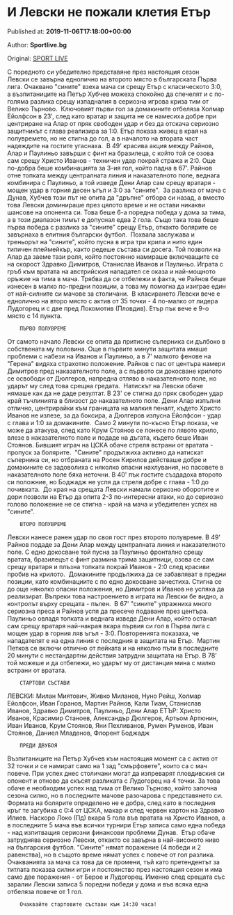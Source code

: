 
# И Левски не пожали клетия Етър

Published at: **2019-11-06T17:18:00+00:00**

Author: **Sportlive.bg**

Original: [SPORT LIVE](https://www.sportlive.bg/bgfootball/levski/i-levski-ne-pozhali-kletiq-etyr--1403497.html)

С поредното си убедително представяне през настоящия сезон Левски се завърна еднолично на второто място в българската Първа лига. Очаквано "сините" взеха мача си срещу Етър с класическото 3:0, а възпитаниците на Петър Хубчев можеха спокойно да спечелят и с по-голяма разлика срещу изпадналия в сериозна игрова криза тим от Велико Търново. 
Ключовият първи гол за домакините отбеляза Холмар Ейолфсон в 23', след като вратар и защита не се намесиха добре при центриране на Алар от пряк свободен удар и без да отскача сериозно защитникът с глава реализира за 1:0. Етър показа живец в края на полувремето, но не стигна до гол, а в началото на втората част надеждите на гостите угаснаха. 
В 49' красива акция между Райнов, Алар и Паулиньо завърши с финт на бразилеца, с който той се озова сам срещу Христо Иванов - техничен удар покрай стража и 2:0. Още по-добра беше комбинацията за 3-ия гол, който падна в 67'. Райнов отне топката между централната линия и наказателното поле, веднага комбинира с Паулиньо, а той изведе Дени Алар сам срещу вратаря - мощен удар в горния десен ъгъл и 3:0 за "сините". 
За разлика от мача с Дунав, Хубчев този път не опита да "дръпне" отбора си назад, а вместо това Левски доминираше през цялото време и не остави никакви шансове на опонента си. Това беше 6-а поредна победа у дома за тима, а в този диапазон тимът е допуснал едва 2 гола. Също така това беше първа победа с разлика за "сините" срещу Етър, откакто болярите се завърнаха в елитния български футбол. 
Похвала заслужава и треньорът на "сините", който пусна в игра три крила и нито един типичен плеймейкър, както редеше състава си досега. Той позволи на Алар да заеме тази роля, който постоянно намираше включващите се на скорост Здравко Димитров, Станислав Иванов и Паулиньо. Играта с гръб към вратата на австрийския нападател се оказа и най-мощното оръжие на тима в мача. Трябва да се отбележи и факта, че Райнов беше изнесен в малко по-предни позиции, а това му помогна да изиграе един от най-силните си мачове за столичани. 
В класирането Левски вече е еднолично на второ място с актив от 35 точки - 4 по-малко от лидера Лудогорец и с две пред Локомотив (Пловдив). Етър пък вече е 9-о място с 14 пункта. 

        ПЪРВО ПОЛУВРЕМЕ
      
От самото начало Левски се опита да притисне съперника си дълбоко в собствената му половина. Още в първите минути защитата имаше проблеми с набези на Иванов и Паулиньо, а в 7' малкото фенове на "Герена" видяха страхотно положение. Райнов с пас от центъра намери Димитров пред наказателното поле, а с първото си докосване крилото се освободи от Дюлгеров, напредна отляво в наказателното поле, но ударът му след това срещна гредата. 
Натискът на Левски обаче нямаше как да не даде резултат. В 23' се стигна до пряк свободен удар край тъчлинията в близост до наказателното поле. Дени Алар изпълни отлично, центрирайки към границата на малкия пеналт, където Христо Иванов не излезе, за да боксира, а Дюлгеров изпусна Ейолфсон - удар с глава и 1:0 за домакините. 
Само 2 минути по-късно Етър показа, че може да атакува, след като Крум Стоянов се понесе по лявото крило, влезе в наказателното поле и подаде на дъгата, където беше Иван Стоянов. Бившият играч на ЦСКА обаче стреля встрани от вратата - пропуск за болярите. 
"Сините" продължиха активно да натискат съперника си, но отбраната на Росен Кирилов действаше добре и домакините се задоволиха с няколко опасни нахлувания, но пасовете в наказателното поле бяха неточни. В 40' пък гостите създадоха второто си положние, но Боджадж не успя да стреля добре с глава - 1:0 до почивката. 
До края на срещата Левски намали сериозно оборотите и дори позволи на Етър да опита 2-3 по-интересни атаки, но до сериозно голово положение не се стигна - край на мача и убедителен успех на "сините". 

        ВТОРО ПОЛУВРЕМЕ
      
Левски нанесе ранен удар по своя гост през второто полувреме. В 49' Райнов подаде за Дени Алар между централната линия и наказателното поле. С едно докосване той пусна за Паулиньо фронтално срещу вратата, бразилецът с финт размина трима защитници, озова се сам срещу вратаря и плъзна топката покрай Иванов - 2:0 след красиви пробив на крилото. 
Домакините продължиха да се забавляват в предни позиции, като комбинациите с по едно докосване зачестиха. Стигна се до още няколко опасни положения, но Димитров и Иванов не успяха да реализират. Въпреки това настроението в играта на Левски бе видно, а контролът върху срещата - пълен. 
В 67' "сините" упражниха много сериозна преса и Райнов успя да пресече подаване през центъра. Паулиньо овладя топката и веднага изведе Дени Алар, който останал сам срещу вратаря най-накрая вкара първия си гол в Първа лига с мощен удар в горния ляв ъгъл - 3:0. Повторенията показаха, че нападателят е на една линия с последния в защитата на Етър. 
Мартин Петков се включи отлично от пейката и на няколко пъти в последните 20 минути с нестандартни действия затрудни защитата на Етър. В 78' той можеше и да отбележи, но ударът му от дистанция мина с малко встрани от вратата. 

        СТАРТОВИ СЪСТАВИ
      
ЛЕВСКИ: Милан Миятович, Живко Миланов, Нуно Рейш, Холмар Ейолфсон, Иван Горанов, Мартин Райнов, Кали Тиам, Станислав Иванов, Здравко Димитров, Паулиньо, Дени Алар
ЕТЪР: Христо Иванов, Красимир Станоев, Александър Дюлгеров, Артьом Артюнин, Иван Иванов, Крум Стоянов, Яни Пехливанов, Румен Руменов, Иван Стоянов, Даниел Младенов, Флорент Боджадж

        ПРЕДИ ДВУБОЯ 
      
Възпитаниците на Петър Хубчев към настоящия момент са с актив от 32 точки и се намират само на 1 зад "смърфовете", които са с мач повече. При успех днес столичани могат да изпреварят пловдивския си опонент и отново да скъсят разликата с Лудогорец на 4 точки. За това обаче е необходим успех над тима от Велико Търново, който започна сезона силно, но в последните мачове разочарова с представянето си. 
Формата на болярите определено не е добра, след като в последния кръг те загубиха с 0:4 от ЦСКА, макар и след червен картон на Здравко Илиев. Наскоро Локо (Пд) вкара 5 гола във вратата на Христо Иванов, а в последните 5 мача във всички турнири Етър записа само една победа - над изпитващия сериозни финансови проблеми Дунав. 
Етър обаче затруднява сериозно Левски, откакто се завърна в най-високото ниво на българския футбол. "Сините" нямат поражение (4 победи и 2 равенства), но в същото време нямат успех с повече от гол разлика. Очакванията за мача са това да се промени, тъй като претендентът за титлата показва силни игри и постоянство през настоящия сезон и има само две поражения - от Берое и Лудогорец. Именно след срещата със заралии Левски записа 5 поредни победи у дома и във всяка една отбеляза повече от 1 гол. 

        Очаквайте стартовите състави към 14:30 часа! 
      
